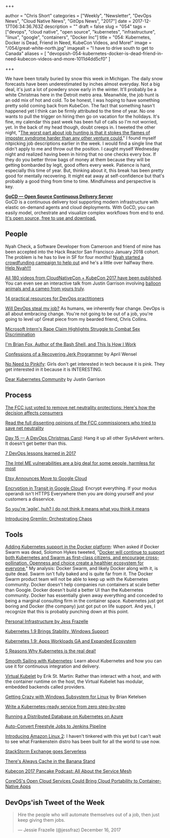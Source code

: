 +++

author = "Chris Short"
categories = ["Weekly", "Newsletter", "DevOps News", "Cloud Native News", "GitOps News", "2017"]
date = 2017-12-17T06:34:36.763Z
description = ""
draft = false
slug = "054"
tags = ["devops", "cloud native", "open source", "kubernetes", "infrastructure", "linux", "google", "containers", "Docker Inc"]
title = "054: Kubernetes, Docker is Dead, Friend in Need, KubeCon Videos, and More!"
image = "/054/great-white-north.jpg"
imagealt = "I have to drive south to get to Canada"
aliases = [
    "devopsish-054-kubernetes-docker-is-dead-friend-in-need-kubecon-videos-and-more-1011d4dd5cf0"
]

+++

We have been totally buried by snow this week in Michigan. The daily snow forecasts have been underestimated by inches almost everyday. Not a big deal, it's just a lot of powdery snow early in the winter. It'll probably be a white Christmas here in the Detroit metro area. Meanwhile, the job hunt is an odd mix of hot and cold. To be honest, I was hoping to have something pretty solid coming back from KubeCon. The fact that something hasn't happened yet I think can be firmly attributed to the time of year. No one wants to pull the trigger on hiring then go on vacation for the holidays. It's fine, my calendar this past week has been full of calls so I'm not worried, yet. In the back of my head though, doubt creeps in. I tweeted the other night, "[The worst part about job hunting is that it stokes the flames of imposter syndrome harder than any other venture could.](https://twitter.com/ChrisShort/status/941519683525791744)" I found myself nitpicking job descriptions earlier in the week. I would find a single line that didn't apply to me and throw out the position. I caught myself Wednesday night and realized having been in hiring that no one checks every box. If they do you better throw bags of money at them because they will be getting bombarded by legit, good offers every week. Patience is hard, especially this time of year. But, thinking about it, this break has been pretty good for mentally recovering. It might eat away at self-confidence but that's probably a good thing from time to time. Mindfulness and perspective is key.

[**GoCD — Open Source Continuous Delivery Server**](https://devopsish.us14.list-manage.com/track/click?u=631fcd11ad2a643d08035c221&id=5a1471dfb5&e=7cc492dc98)  
GoCD is a continuous delivery tool supporting modern infrastructure with elastic on-demand agents and cloud deployments. With GoCD, you can easily model, orchestrate and visualize complex workflows from end to end. [It's open source, free to use and download.](https://devopsish.us14.list-manage.com/track/click?u=631fcd11ad2a643d08035c221&id=3133731028&e=7cc492dc98)


## People

Nyah Check, a Software Developer from Cameroon and friend of mine has been accepted into the Hack Reactor San Francisco January 2018 cohort. The problem is he has to live in SF for four months! [Nyah started a crowdfunding campaign to help out](https://www.generosity.com/education-fundraising/hack-reactor-sf-sponsorship) and he's a little over halfway there. [Help Nyah!!!](https://www.generosity.com/education-fundraising/hack-reactor-sf-sponsorship)

[All 180 videos from CloudNativeCon + KubeCon 2017 have been published](https://www.youtube.com/watch?v=Z3aBWkNXnhw&list=PLj6h78yzYM2P-3-xqvmWaZbbI1sW-ulZb). You can even see an interactive talk from Justin Garrison involving [balloon animals and a cameo from yours truly](https://www.youtube.com/watch?v=A0mWGaBawR8&list=PLj6h78yzYM2P-3-xqvmWaZbbI1sW-ulZb&index=171).

[14 practical resources for DevOps practitioners](https://opensource.com/article/17/12/devops-reads)

[Will DevOps steal my job?](https://opensource.com/article/17/12/will-devops-steal-my-job) As humans, we inherently fear change. DevOps is all about embracing change. You're not going to be out of a job, you're going to level up! Great piece from my bearded friend, Chris Collins.

[Microsoft Intern's Rape Claim Highlights Struggle to Combat Sex Discrimination](https://www.bloomberg.com/news/articles/2017-12-14/microsoft-intern-s-rape-claim-highlights-struggle-to-combat-sex-discrimination)

[I'm Brian Fox, Author of the Bash Shell, and This Is How I Work](https://lifehacker.com/im-brian-fox-author-of-the-bash-shell-and-this-is-how-1820510600)

[Confessions of a Recovering Jerk Programmer](https://medium.com/compassionate-coding/confessions-of-a-recovering-jerk-programmer-b9d531a05ea9?source=userActivityShare-459b2bcd8b13-1513222941) by April Wensel

[No Need to Pinkify](https://code.likeagirl.io/no-need-to-pinkify-c5609faf6f7f?source=userActivityShare-459b2bcd8b13-1513222905): Girls don't get interested in tech because it is pink. They get interested in it because it is INTERESTING.

[Dear Kubernetes Community](https://medium.com/@rothgar/dear-kubernetes-community-e51cbaabd419) by Justin Garrison

## Process

[The FCC just voted to remove net neutrality protections: Here's how the decision affects consumers](https://apple.news/Ar_baFELRTdKTpKjCeU4PIw)

[Read the full dissenting opinions of the FCC commissioners who tried to save net neutrality](https://apple.news/ANJBzWFMbRqatDEqp9KDatg)

[Day 15 — A DevOps Christmas Carol](https://sysadvent.blogspot.com/2017/12/day-15-devops-christmas-carol.html): Hang it up all other SysAdvent writers. It doesn't get better than this.

[7 DevOps lessons learned in 2017](https://enterprisersproject.com/article/2017/12/7-devops-lessons-learned-2017)

[The Intel ME vulnerabilities are a big deal for some people, harmless for most](https://mjg59.dreamwidth.org/49788.html)

[Etsy Announces Move to Google Cloud](https://investors.etsy.com/news-and-events/press-releases/2017/12-14-2017-130416690)

[Encryption in Transit in Google Cloud](https://cloud.google.com/security/encryption-in-transit/): Encrypt everything. If your modus operandi isn't HTTPS Everywhere then you are doing yourself and your customers a disservice.

[So you're 'agile', huh? I do not think it means what you think it means](http://www.theregister.co.uk/2017/12/11/you_say_you_are_doing_devops/)

[Introducing Gremlin: Orchestrating Chaos](https://blog.gremlin.com/introducing-gremlin-orchestrating-chaos-b137b74f2371)

## Tools

[Adding Kubernetes support in the Docker platform](https://www.docker.com/kubernetes): When asked if Docker Swarm was dead, Solomon Hykes tweeted, "[Docker will continue to support both Kubernetes and Swarm as first-class citizens, and encourage cross-pollination. Openness and choice create a healthier ecosystem for everyone.](https://twitter.com/solomonstre/status/941080802607222784)" My analysis: Docker Swarm, and likely Docker along with it, is quite dead. Swarm isn't fully baked and is quite far from it. The Docker Swarm product team will not be able to keep up with the Kubernetes community. Docker doesn't help companies run containers at scale better than Google. Docker doesn't build a better UI than the Kubernetes community. Docker has essentially given away everything and conceded to being a marginal consulting firm in the container space. Kubernetes just got boring and Docker (the company) just got put on life support. And yes, I recognize that this is probably punching down at this point.

[Personal Infrastructure by Jess Frazelle](https://blog.jessfraz.com/post/personal-infrastructure/)

[Kubernetes 1.9 Brings Stability, Windows Support](https://thenewstack.io/kubernetes-1-9-brings-stability-windows-support/)

[Kubernetes 1.9: Apps Workloads GA and Expanded Ecosystem](http://blog.kubernetes.io/2017/12/kubernetes-19-workloads-expanded-ecosystem.html)

[5 Reasons Why Kubernetes is the real deal!](https://www.linkedin.com/pulse/5-reasons-why-kubernetes-real-deal-nicolas-neela-jacques)

[Smooth Sailing with Kubernetes](https://cloud.google.com/kubernetes-engine/kubernetes-comic/): Learn about Kubernetes and how you can use it for continuous integration and delivery.

[Virtual Kubelet](https://erikstmartin.com/post/virtual-kubelet/) by Erik St. Martin: Rather than interact with a host, and with the container runtime on the host, the Virtual Kubelet has modular, embedded backends called providers.

[Getting Crazy with Windows Subsystem for Linux](https://brianketelsen.com/getting-crazy-with-windows-subsystem-for-linux/?utm=none-twitter-bketelsen) by Brian Ketelsen

[Write a Kubernetes-ready service from zero step-by-step](https://blog.gopheracademy.com/advent-2017/kubernetes-ready-service/)

[Running a Distributed Database on Kubernetes on Azure](https://lenadroid.github.io/posts/stateful-sets-kubernetes-azure.html)

[Auto-Convert Freestyle Jobs to Jenkins Pipeline](https://jenkins.io/blog/2017/12/15/auto-convert-freestyle-jenkins-jobs-to-coded-pipeline/)

[Introducing Amazon Linux 2](https://aws.amazon.com/about-aws/whats-new/2017/12/introducing-amazon-linux-2/): I haven't tinkered with this yet but I can't wait to see what Frankenstein distro has been built for all the world to use now.

[StackStorm Exchange goes Serverless](https://stackstorm.com/2017/12/14/stackstorm-exchange-goes-serverless/)

[There's Always Cache in the Banana Stand](https://blog.cloudflare.com/theres-always-cache-in-the-banana-stand/)

[Kubecon 2017 Pancake Podcast: All About the Service Mesh](https://thenewstack.io/kubecon-2017-pancake-podcast-service-mesh/)

[CoreOS's Open Cloud Services Could Bring Cloud Portability to Container-Native Apps](https://thenewstack.io/coreos-open-cloud-services/)

## DevOps'ish Tweet of the Week

> Hire the people who will automate themselves out of a job, then just keep giving them jobs.
>
> — Jessie Frazelle (@jessfraz) December 16, 2017
